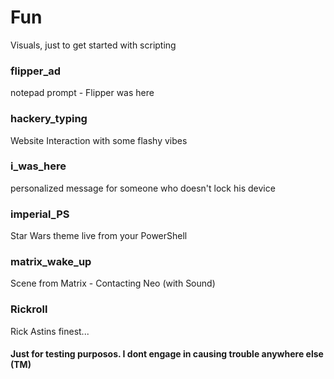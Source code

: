 # Fun
Visuals, just to get started with scripting

### flipper_ad
notepad prompt - Flipper was here

### hackery_typing
Website Interaction with some flashy vibes

### i_was_here
personalized message for someone who doesn't lock his device

### imperial_PS
Star Wars theme live from your PowerShell

### matrix_wake_up
Scene from Matrix - Contacting Neo (with Sound)

### Rickroll
Rick Astins finest...

#### Just for testing purposos. I dont engage in causing trouble anywhere else (TM)
